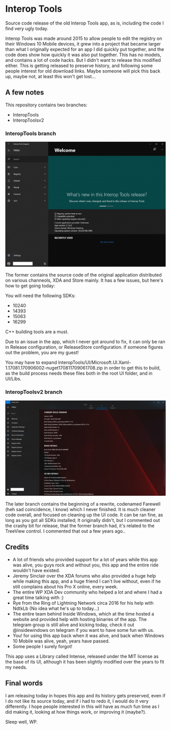 # Interop Tools
Source code release of the old Interop Tools app, as is, including the code I find very ugly today.

Interop Tools was made around 2015 to allow people to edit the registry on their Windows 10 Mobile devices, it grew into a project that became larger than what I originally expected for an app I did quickly put together, and the code does show how quickly it was also put together. This has no models, and contains a lot of code hacks. But I didn't want to release this modified either. This is getting released to preserve history, and following some people interest for old download links. Maybe someone will pick this back up, maybe not, at least this won't get lost...

## A few notes

This repository contains two branches:
* InteropTools
* InteropToolsv2

### InteropTools branch

![App](Assets/v1.png)

The former contains the source code of the original application distributed on various channeols, XDA and Store mainly. It has a few issues, but here's how to get going today:

You will need the following SDKs:
* 10240
* 14393
* 15063
* 16299

C++ building tools are a must.

Due to an issue in the app, which I never got around to fix, it can only be ran in Release configuration, or ReleaseStore configuration. if someone figures out the problem, you are my guest!

You may have to expand InteropTools/UI/Microsoft.UI.Xaml-1.17081.170906002-nuget170811709061708.zip in order to get this to build, as the build process needs these files both in the root UI folder, and in UI/Libs.

### InteropToolsv2 branch

![App](Assets/v2.png)

The later branch contains the beginning of a rewrite, codenamed Farewell (heh sad coincidence, I know) which I never finished. It is much cleaner code overall, and focused on cleaning up the UI code. It can be ran fine, as long as you got all SDKs installed; It originally didn't, but I commented out the crashy bit for release, that the former branch had, it's related to the TreeView control. I commented that out a few years ago..

## Credits

* A lot of friends who provided support for a lot of years while this app was alive, you guys rock and without you, this app and the entire ride wouldn't have existed.
* Jeremy Sinclair over the XDA forums who also provided a huge help while making this app, and a huge friend I can't live without, even if he still complains about his Pro X online, every week.
* The entire WP XDA Dev community who helped a lot and where I had a great time talking with :)
* Rye from the Ring of Lightning Network circa 2016 for his help with NdtkLb (No idea what he's up to today...)
* The entire team behind Inside Windows, which at the time hosted a website and provided help with hosting binaries of the app. The telegram group is still alive and kicking today, check it out @insidewindows on telegram if you want to have some fun with us.
* You! for using this app back when it was alive, and back when Windows 10 Mobile was alive, yeah, years have passed.
* Some people I surely forgot!

This app uses a Library called Intense, released under the MIT license as the base of its UI, although it has been slightly modified over the years to fit my needs.

## Final words

I am releasing today in hopes this app and its history gets preserved, even if I do not like its source today, and if i had to redo it, I would do it very differently. I hope people interested in this will have as much fun time as I did making it, looking at how things work, or improving it (maybe?).

Sleep well, WP.
